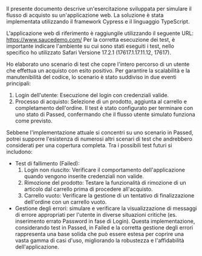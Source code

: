 Il presente documento descrive un'esercitazione sviluppata per simulare il flusso di acquisto su un'applicazione web. 
La soluzione è stata implementata utilizzando il framework Cypress e il linguaggio TypeScript.

L'applicazione web di riferimento è raggiungile utilizzando il seguente URL: https://www.saucedemo.com/
Per la corretta esecuzione dei test, è importante indicare l'ambiente su cui sono stati eseguiti i test, nello specifico ho utilizzato Safari Versione 17.2.1 (17617.1.17.11.12, 17617).

Ho elaborato uno scenario di test che copre l'intero percorso di un utente che effettua un acquisto con esito positivo. Per garantire la scalabilità e la manutenibilità del codice, lo scenario è stato suddiviso in due eventi principali:
1) Login dell'utente: Esecuzione del login con credenziali valide.
2) Processo di acquisto: Selezione di un prodotto, aggiunta al carrello e completamento dell'ordine.
Il test è stato configurato per terminare con uno stato di Passed, confermando che il flusso utente simulato funziona come previsto.

Sebbene l'implementazione attuale si concentri su uno scenario in Passed, potrei supporre l'esistenza di numerosi altri scenari di test che andrebbero considerati per una copertura completa. 
Tra i possibili test futuri si includono: 
- Test di fallimento (Failed):
  1) Login non riuscito: Verificare il comportamento dell'applicazione quando vengono inserite credenziali non valide.
  2) Rimozione del prodotto: Testare la funzionalità di rimozione di un articolo dal carrello prima di procedere all'acquisto.
  3) Carrello vuoto: Verificare la gestione di un tentativo di finalizzazione dell'ordine con un carrello vuoto.
- Gestione degli errori: simulare e verificare la visualizzazione di messaggi di errore appropriati per l'utente in diverse situazioni critiche (es. inserimento errato Password in fase di Login).
Questa implementazione, considerando test in Passed, in Failed e la corretta gestione degli errori rappresenta una base solida che può essere estesa per coprire una vasta gamma di casi d'uso, migliorando la robustezza e l'affidabilità dell'applicazione.
